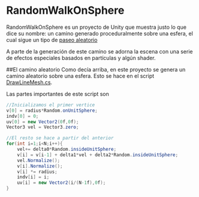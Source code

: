 # RandomWalkOnSphere

RandomWalkOnSphere es un proyecto de Unity que muestra justo lo que dice su nombre: un camino generado proceduralmente sobre una esfera, el cual sigue un tipo de [paseo aleatorio](https://en.wikipedia.org/wiki/Random_walk)

A parte de la generación de este camino se adorna la escena con una serie de efectos especiales basados en partículas y algún shader.

##El camino aleatorio
Como decía arriba, en este proyecto se genera un camino aleatorio sobre una esfera. Esto se hace en el script [DrawLineMesh.cs](/Assets/Scripts/DrawLineMesh.cs).

Las partes importantes de este script son

```csharp
//Inicializamos el primer vertice
v[0] = radius*Random.onUnitSphere;
indv[0] = 0;
uv[0] = new Vector2(0f,0f);
Vector3 vel = Vector3.zero;

//El resto se hace a partir del anterior
for(int i=1;i<N;i++){
	vel+= delta0*Random.insideUnitSphere;
	v[i] = v[i-1] + delta1*vel + delta2*Random.insideUnitSphere;
	vel.Normalize();
	v[i].Normalize();
	v[i] *= radius;
	indv[i] = i;
	uv[i] = new Vector2(i/(N-1f),0f);
}
```



